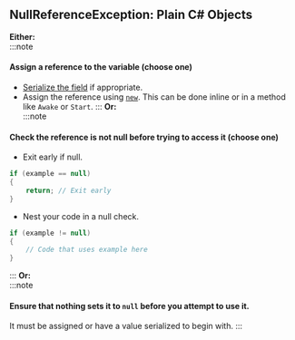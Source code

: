 ## NullReferenceException: Plain C# Objects
**Either:**  
:::note
#### Assign a reference to the variable (choose one)  
- [Serialize the field](../../../Variables/Serialization/Serialization%201/Serializing%20A%20Field%201.md) if appropriate.
- Assign the reference using [`new`](https://docs.microsoft.com/en-us/dotnet/csharp/language-reference/operators/new-operator). This can be done inline or in a method like `Awake` or `Start`.
:::
**Or:**  
:::note
#### Check the reference is not null before trying to access it (choose one)  
- Exit early if null.
```csharp
if (example == null)
{
    return; // Exit early
}
```
- Nest your code in a null check.
```csharp
if (example != null)
{
    // Code that uses example here
}
```
:::
**Or:**  
:::note
#### Ensure that nothing sets it to `null` before you attempt to use it.
It must be assigned or have a value serialized to begin with.
:::